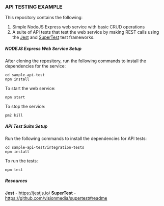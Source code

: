 ### API TESTING EXAMPLE

This repository contains the following:

1) Simple NodeJS Express web service with basic CRUD operations
2) A suite of API tests that test the web service by making REST calls using the [Jest](https://jestjs.io/) and [SuperTest](https://github.com/visionmedia/supertest#readme) test frameworks.

##### NODEJS Express Web Service Setup

After cloning the repository, run the following commands to install the dependencies for the service:

    cd sample-api-test
    npm install

To start the web service:

    npm start

To stop the service:

    pm2 kill


##### API Test Suite Setup

Run the following commands to install the dependencies for API tests:

    cd sample-api-test/integration-tests
    npm install

To run the tests:

    npm test


##### Resources

**Jest** - https://jestjs.io/
**SuperTest** - https://github.com/visionmedia/supertest#readme



